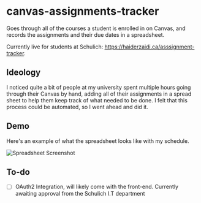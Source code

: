 # canvas-assignments-tracker
Goes through all of the courses a student is enrolled in on Canvas, and records the assignments and their due dates in a spreadsheet.

Currently live for students at Schulich: https://haiderzaidi.ca/asssignment-tracker.

## Ideology
I noticed quite a bit of people at my university spent multiple hours going through their Canvas by hand, adding all of their assignments in a spread sheet to help them keep track of what needed to be done. I felt that this process could be automated, so I went ahead and did it.

## Demo
Here's an example of what the spreadsheet looks like with my schedule.

![Spreadsheet Screenshot](https://i.imgur.com/St3tWkZ.png)

## To-do
- [ ] OAuth2 Integration, will likely come with the front-end. Currently awaiting approval from the Schulich I.T department

